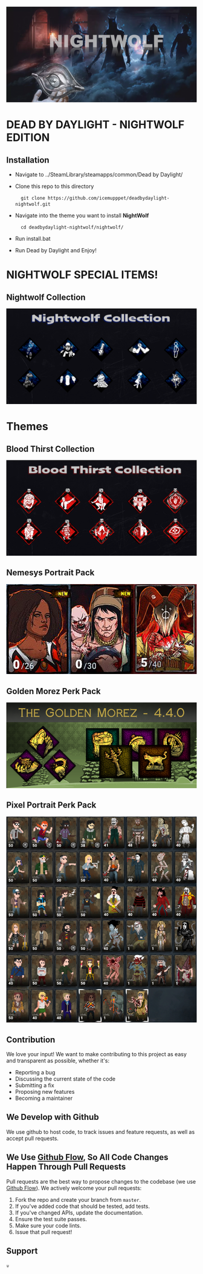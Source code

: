 ![Alt text](https://github.com/IceMupppet/deadbydaylight-nightwolf/blob/gh-pages/dev/assets/banner-DBD-NIGHTWOLF.png "nightwolf")
# DEAD BY DAYLIGHT - NIGHTWOLF EDITION

## Installation

 * Navigate to ../SteamLibrary/steamapps/common/Dead by Daylight/
 * Clone this repo to this directory

         git clone https://github.com/icemupppet/deadbydaylight-nightwolf.git

 * Navigate into the theme you want to install **NightWolf**

         cd deadbydaylight-nightwolf/nightwolf/

 * Run install.bat

 * Run Dead by Daylight and Enjoy! 

# NIGHTWOLF SPECIAL ITEMS!

## Nightwolf Collection
![Alt text](https://github.com/IceMupppet/deadbydaylight-nightwolf/blob/gh-pages/dev/assets/nightwolf-banner.png "nightwolf-banner")


# Themes

## Blood Thirst Collection
![Alt text](https://github.com/IceMupppet/deadbydaylight-nightwolf/blob/gh-pages/dev/assets/bloodthirst-banner.png "nightwolf-banner")

## Nemesys Portrait Pack
![Alt text](https://github.com/IceMupppet/deadbydaylight-nightwolf/blob/gh-pages/dev/assets/nemsys.png?raw=true "nightwolf-banner")

## Golden Morez Perk Pack
![Alt text](https://github.com/IceMupppet/deadbydaylight-nightwolf/blob/gh-pages/dev/assets/goldenmorez.png?raw=true
 "nightwolf-banner")
 
 ## Pixel Portrait Perk Pack
![Alt text](https://github.com/IceMupppet/deadbydaylight-nightwolf/blob/gh-pages/dev/assets/pixelportrait.png?raw=true
 "nightwolf-banner")


## Contribution
We love your input! We want to make contributing to this project as easy and transparent as possible, whether it's:

- Reporting a bug
- Discussing the current state of the code
- Submitting a fix
- Proposing new features
- Becoming a maintainer

## We Develop with Github
We use github to host code, to track issues and feature requests, as well as accept pull requests.

## We Use [Github Flow](https://guides.github.com/introduction/flow/index.html), So All Code Changes Happen Through Pull Requests
Pull requests are the best way to propose changes to the codebase (we use [Github Flow](https://guides.github.com/introduction/flow/index.html)). We actively welcome your pull requests:

1. Fork the repo and create your branch from `master`.
2. If you've added code that should be tested, add tests.
3. If you've changed APIs, update the documentation.
4. Ensure the test suite passes.
5. Make sure your code lints.
6. Issue that pull request!

## Support
💀

